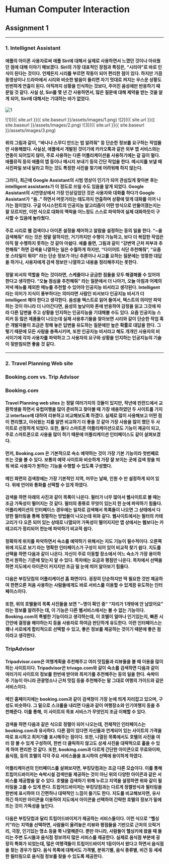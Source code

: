 # Human Computer Interaction  

## Assignment 1  

---  
### 1. Intellignet Assistant  
 
####    애플의 아이폰 사용자로써 애플 Siri에 대해서 실제로 사용하면서 느꼈던 것이나 아쉬웠던 점에 대해 이야기 해보겠다. Siri의 가장 대표적인 장점과 특징은, “시리야”로 바로 인식이 된다는 것이다. 언제든지 시리를 부르면 작동이 되어 편리한 점이 있다. 하지만 가끔 동영상이나 드라마에서 시리와 비슷한 발음이 들리면 자기 멋대로 켜지는 우스운 상황도 빈번하게 연출이 된다. 아직까지 상황을 인식하는 것보다, 주어진 음성에만 반응하기 때문일 것 같다. 사실 상, Siri를 몇 년 간 사용하면서, 많은 질문에 대해 제약을 받는 것을 알게 되어, Siri에 대해서는 기대하는 바가 없었다.  

![1](https://user-images.githubusercontent.com/43364750/45687328-7a34e280-bb89-11e8-8b1d-50a3addaa311.png)

![1]({{ site.url }}{{ site.baseurl }}/assets/images/1.png)
![2]({{ site.url }}{{ site.baseurl }}/assets/images/2.png)
![3]({{ site.url }}{{ site.baseurl }}/assets/images/3.png)


#### 위의 그림과 같이, “바나나 스무디 만드는 법 알려줘” 등 단순한 정보를 요구하는 작업들만 사용해왔다. 사실상, 애플에서 개발된 것이기에 카카오톡과 같은 외부 앱 서비스와는 연동이 되어있지 않아, 주로 사용하는 다른 어플리케이션을 사용하기에는 갈 길이 멀다. 애플뮤직 등의 애플의 앱 등이나 메시지 보내기 등의 간단 작업을 한다. 메시지를 보낼 때 사진파일 보내 달라고 하는 것도 특정한 사진을 찾기에 어려워해 하지 않는다.  
#### 그러다, 최근에 Google Assistant의 시범 영상이 인기가 되어 관심있게 찾아본 후는 intelligent assistants가 이 정도로 쓰일 수도 있음을 알게 되었다. Google Assistant의 시연영상에서 가장 인상깊었던 것은 사용자와 대화를 하다가 Google Assistant가 “음..” 하면서 머뭇거리는 태도까지 연출하며 상황에 맞게 대화를 이어 나가는 점이었다. 구글 어시스턴트의 인공지능 알고리즘이 어떤 방식으로 만들어졌는지는 잘 모르지만, 이런 식으로 대화의 맥락을 어느정도 스스로 파악하여 실제 대화하듯이 구사할 수 있음에 놀라웠다.   
####  주로 시리로 웹 검색이나 아이폰 설정을 제어하고 알람을 설정하는 등의 일을 한다. “~을 검색해줘” 라는 것은 정말 잘하지만, 거기까지만 수행이 가능하고, 보다 더 복잡한 작업은 아직 잘 수행하지 못하는 것 같아 아쉽다. 예를 들면, 그림과 같이 “강변역 근처 피부과 추천해줘” 하면 검색을 나열하는 일은 수월하게 하지만, “다이어트 식단 추천해줘”, “요즘 옷 스타일이 뭐야” 라는 단순 정보가 아닌 추론이나 사고를 요하는 질문에는 엉뚱한 대답을 하거나, 사용자에게 검색 정보만 나열하고 내용을 정리해주지는 못한다.  
####  정말 비서의 역할을 하는 것이라면, 스케줄이나 궁금한 점들을 모두 해결해줄 수 있어야한다고 생각한다. “오늘 점심을 추천해줘” 라는 질문에서 더 나아가, 오늘 아침과 어제의 저녁 메뉴를 제외한 메뉴를 추천할 수 있어야 인공지능 비서라고 생각된다. Intelligent 라는 의미가 지식이 풍부하다는 의미라면 사람인 비서보다 인공지능 비서가 더 intelligent 해야 한다고 생각한다. 음성을 텍스트로 읽어 들여서, 텍스트의 의미만 파악하는 것이 아니라 더 나아간다면, 음성의 높낮이와 톤에 반응하여 감정을 읽고 그것에 따라 다른 답변을 주고 상황을 인지하는 인공지능을 기대해볼 수도 있다. 요즘 인공지능 스피커 등 많은 제품들이 나오는데 실제 사용후기들을 찾아보면 시리와 같이 단순한 작업 혹은 개발자들이 조금은 정해 놓은 답변을 유도하는 질문에만 높은 확률로 대답을 한다. 그렇기 때문에 모든 사람을 충족시키며, 또한 인공지능 비서라고 해도 개개인 사용자의 비서이기에 각자 사용자를 파악하고 그 사용자의 요구와 상황을 인지하는 인공지능의 기술이 뒷받침되면 좋을 것 같다.  

---
### 2. Travel Planning Web site
### Booking.com vs. Trip Advisor

### Booking.com
####  Travel Planning web sites 는 정말 여러가지의 것들이 있지만, 작년에 핀란드에서 교환학생을 하면서 유럽여행을 많이 준비하고 찾아볼 때 가장 애용하였던 두 사이트를 가지고 interface에 대하여 리뷰하고 비교해보도록 하겠다. 실제로 많이 사용해보고 어떤 점이 편리했고, 아쉬웠는 지를 알면 비교하기 더 좋을 것 같아 가장 사용을 많이 했던 두 사이트로 선정하게 되었다. 또한, 둘다 스마트폰 어플리케이션으로도 기능이 제공이 되고, 주로 스마트폰으로 사용을 많이 하기 때문에 어플리케이션 인터페이스도 같이 살펴보겠다.  
####  먼저, Booking.com 은 기본적으로 숙소 예약하는 것이 가장 기본 기능이라 첫번째로 뜨는 것을 볼 수 있다. 보통의 예약 사이트와 비슷하게 가장 잘 보이는 곳에 검색 창을 띄워 바로 사용자가 원하는 기능을 수행할 수 있도록 구성했다.  
####  메인 화면의 검색창에는 가장 기본적인 지역, 머무는 날짜, 인원 수 만 설정하게 되어 있다. 위에 언어와 통화를 선택할 수 있게 하였다.
####  검색을 하면 아래의 사진과 같이 목록이 나온다. 필터가 너무 많아서 웹사이트로 볼 때는 조금 가독성이 떨어지는 것 같다. 필터의 종류로 무엇이 있는지 한 눈에 파악하기 힘들다. 어플리케이션의 인터페이스 경우에는 일차로 검색해서 목록들이 나오면 그 상태에서 다양한 필터링을 통해 정렬하는 방법들이 나오는데 위와 같다. 웹사이트에서는 필터의 카테고리가 다 오픈 되어 있는 상태로 나열되어 가독성이 떨어지지만 앱 상에서는 웹보다는 카테고리가 정리되어 한눈에 파악하기 비교적 쉽다.
#### 정확하게 위치를 파악하면서 숙소를 예약하기 위해서는 지도 기능이 필수적이다. 오른쪽 위에 지도로 보기 라는 명확한 인터페이스가 구성이 되어 있어 비교적 찾기 쉽다. 지도를 선택을 하면 다음과 같이 나온다. 자신이 주로 이동할 장소에서 어느 숙소가 가장 용이하면서 원하는 기준에 맞는지 알 수 있다. 목차에는 요금과 평점만 나온다. 목차에서 선택을 하면 지도에서 아이콘이 커지지만 조금 덜 눈에 띄어 알아보기 힘들다.
#### 다음은 부킹닷컴의 어플리케이션 홈 화면이다. 굉장히 단순하지만 딱 필요한 것만 제공하여 한편으론 처음 사용하는 사람들에게도 바로 서비스를 이용할 수 있게끔 유도하는 인터페이스이다. 
#### 또한, 위의 호텔들의 목록 사진들을 보면 “~명이 확인 중“ “자리가 1개밖에 안 남았어요” 라는 정보를 알려주는 데, 이 기능은 다른 웹서비스에서는 볼 수 없는 기능이다. Booking.com의 특별한 기능이라고 생각하는데, 이 호텔이 얼마나 인기있는지, 빠른 시간안에 결정을 해야하는지 등을 사용자로 하여금 판단하게 유도한다. 이런 인터페이스는 꽤나 서로에게 합리적으로 선택할 수 있고, 좋은 정보를 제공하는 것이기 때문에 좋은 점이라고 생각한다.

### TripAdvisor
#### Tripadvisor.com은 여행계획을 추천해주고 여러 맛집들과 리뷰들을 볼 때 이용을 많이 하는 사이트이다. Tripadvisor은 trivago.com와 같이 숙소를 검색하면 다음과 같이 여러가지 사이트의 정보를 한번에 받아와 최저가를 추천해주는 등의 일을 한다. 숙박이 주 기능이 아니라 관광명소나 근처 맛집 등을 추천해주는 말 그대로 여행의 가이드와 같은 서비스이다. 
#### 메인 홈페이지에는 booking.com과 같이 검색창이 가장 눈에 띄게 자리잡고 있으며, 구성도 비슷하다. 그 밑으로 스크롤을 내리면 다음과 같이 여행장소와 인기여행지 등을 추천해준다. 이를 통해, 이 사이트의 목표 서비스가 무엇인지 조금 이해할 수 있다. 
#### 검색을 하면 다음과 같은 식으로 정렬이 되어 나오는데, 전체적인 인터페이스는 booking.com과 유사하다. 다른 점이 있다면 자신들과 연계되어 있는 사이트의 가격을 따로 표시하고 최저가를 표시해주는 점이다. 또한, 나열된 목록에서도 호텔의 사진을 여러 장 볼 수 있게 구성하여, 한번 더 클릭하지 않고도 상세 사진을 대략적으로 훑을 수 있게 하여 편리한 것 같다. 또한, booking.com과 다르게 간단한 아이콘으로 무료와이파, 음식점, 등의 호텔의 각각 주요 서비스들을 표시하여 선택에 용이하게 하였다. 
#### 어플리케이션의 인터페이스를 살펴보자면, 부킹닷컴과는 조금 다른 모습이다. 이를 통해 트립어드바이저는 숙박시설 검색만을 제공하는 것이 아닌 위의 다양한 아이콘과 같은 서비스를 제공함을 알 수 있다. 호텔을 검색하기 위해 누르고 지역을 설정하면 위와 같이 필터링을 고를 수 있게 뜬다. 트립어드바이저는 부킹닷컴과는 다르게 정렬방식과 필터링을 한번에 표시하여 더 간편하나 대략적인 느낌이 들기도 한다. 지도를 비교해보자면, 유사하긴 하지만 아이콘을 이용하여 지도에서 아이콘을 선택하여 간략한 호텔의 정보가 밑에 뜨는 것이 가독성을 높인다.
#### 다음은 부킹닷컴과 달리 트립어드바이저가 제공하는 서비스들이다. 이런 식으로 “헬싱키”라는 지역을 선택하면, 사람들이 올려놓은 리뷰와 평점들을 기반으로 근처의 오락거리, 극장, 인기있는 명소 등을 쭉 나열해준다. 뿐만 아니라, 사람들이 헬싱키에 왔을 때 들리는 주변 도시들과 음식점 정보까지 많은 서비스를 제공한다. 실제로 음식점 부분에 굉장히 특화가 되었는데, 많은 여행객들이 트립어드바이저 1등이어서 왔다고 하면서 음식점을 찾는 경우가 많다. 음식 목록에 대해서도 가격별, 분위기별, 음식 종류별, 비건 등 세세한 필터링으로 음식점 정보를 찾을 수 있도록 제공한다. 


 
